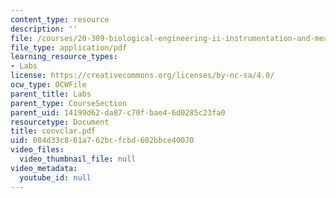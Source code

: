 ```yaml
---
content_type: resource
description: ''
file: /courses/20-309-biological-engineering-ii-instrumentation-and-measurement-fall-2006/084d33c861a762bcfcbd602bbce40070_convclar.pdf
file_type: application/pdf
learning_resource_types:
- Labs
license: https://creativecommons.org/licenses/by-nc-sa/4.0/
ocw_type: OCWFile
parent_title: Labs
parent_type: CourseSection
parent_uid: 14199d62-da87-c70f-bae4-6d0285c23fa0
resourcetype: Document
title: convclar.pdf
uid: 084d33c8-61a7-62bc-fcbd-602bbce40070
video_files:
  video_thumbnail_file: null
video_metadata:
  youtube_id: null
---
```


